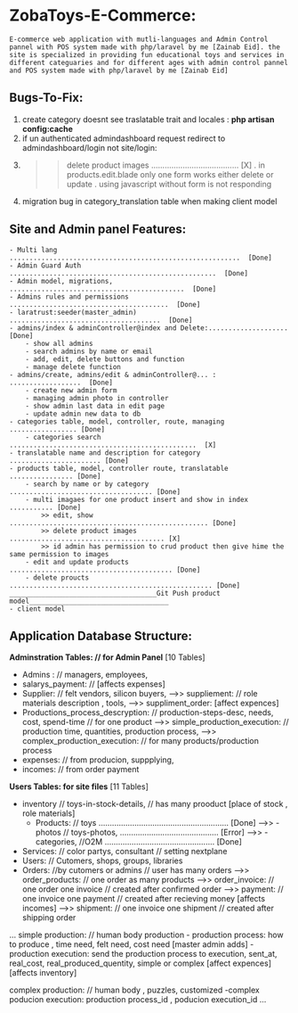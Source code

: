 # ZobaToys-E-Commerce:
    E-commerce web application with mutli-languages and Admin Control pannel with POS system made with php/laravel by me [Zainab Eid]. the site is specialized in providing fun educational toys and services in different categuaries and for different ages with admin control pannel and POS system made with php/laravel by me [Zainab Eid]


## Bugs-To-Fix:
1. create category doesnt see traslatable trait and locales : __php artisan config:cache__
2. if un authenticated admindashboard request redirect to admindashboard/login not site/login: 
3.  >> delete product images ....................................... [X]
        . in products.edit.blade only one form works either delete or update
        . using javascript without form is not responding
4. migration bug in category_translation table when making client model

## Site and  Admin panel Features:
    - Multi lang ..........................................................  [Done]
    - Admin Guard Auth ....................................................  [Done]
    - Admin model, migrations, ............................................  [Done]
    - Admins rules and permissions ........................................  [Done]
    - laratrust:seeder(master_admin) ......................................  [Done]
    - admins/index & adminController@index and Delete:....................   [Done]
        - show all admins
        - search admins by name or email
        - add, edit, delete buttons and function
        - manage delete function
    - admins/create, admins/edit & adminController@... : ..................  [Done]
        - create new admin form
        - managing admin photo in controller
        - show admin last data in edit page
        - update admin new data to db
    - categories table, model, controller, route, managing ................. [Done]
        - categories search ...............................................  [X]
    - translatable name and description for category ....................... [Done] 
    - products table, model, controller route, translatable ................ [Done]
        - search by name or by category .................................... [Done]
        - multi imagaes for one product insert and show in index ........... [Done] 
            >> edit, show .................................................. [Done]
            >> delete product images ....................................... [X]
            >> id admin has permission to crud product then give hime the same permission to images
        - edit and update products ......................................... [Done]
        - delete proucts ................................................... [Done]
    _____________________________________Git Push product model___________________________________
    - client model


## Application Database Structure:

**Adminstration Tables: // for Admin Panel** [10 Tables]
- Admins :  // managers, employees, 
- salarys_payment: // [affects expenses]
- Supplier: // felt vendors, silicon buyers, 
    -->> suppliement: // role materials description , tools, 
    -->> suppliment_order: [affect expences]
- Productions_process_descryption: // production-steps-desc, needs, cost, spend-time // for one product
    -->> simple_production_execution: // production time, quantities, production process, 
    -->> complex_production_execution: // for many products/production process
- expenses: // from producion, suppplying, 
- incomes: // from order payment

**Users Tables: for site files**  [11 Tables]
- inventory // toys-in-stock-details, // has many prooduct [place of stock , role materials]
    - Products: // toys .......................................................... [Done]
        -->> - photos // toys-photos, ............................................ [Error]
        -->> - categories, //O2M ................................................. [Done]
- Services: // color partys, consultant // setting nextplane
- Users: // Cutomers, shops, groups, libraries
- Orders: //by cutomers or admins // user has many orders
    -->> order_products: // one order as many products
    -->> order_invoice: // one order one invoice // created after confirmed order
    -->> payment: // one invoice one payment // created after recieving money [affects incomes]
    -->> shipment: // one invoice one shipment // created after shipping order

... 
simple production:  // human body production
    - production process: how to produce , time need, felt need, cost need [master admin adds]
    - production execution: send the production process to execution, sent_at, real_cost, real_produced_quentity, simple or complex  [affect expences] [affects inventory]

complex production: // human body , puzzles, customized
    -complex poducion execution: production process_id , poducion execution_id
...